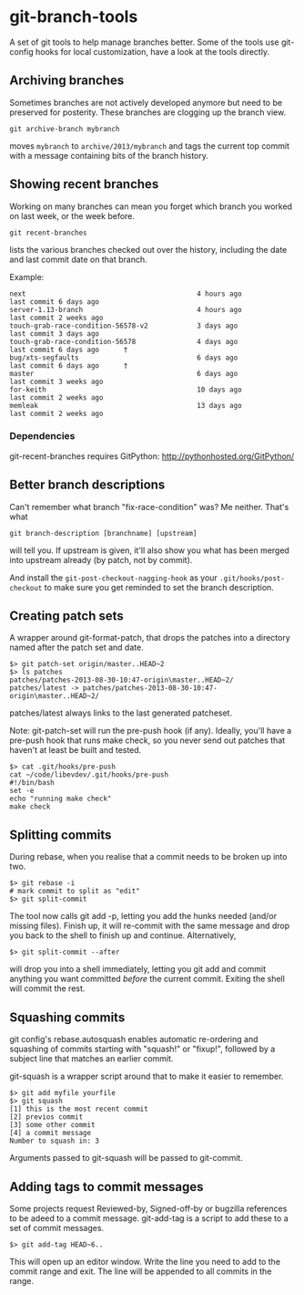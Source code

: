 git-branch-tools
================

A set of git tools to help manage branches better. Some of the tools use
git-config hooks for local customization, have a look at the tools directly.

Archiving branches 
------------------
Sometimes branches are not actively developed anymore but need to be
preserved for posterity. These branches are clogging up the branch view.

    git archive-branch mybranch

moves `mybranch` to `archive/2013/mybranch` and tags the current top commit
with a message containing bits of the branch history.

Showing recent branches
-----------------------
Working on many branches can mean you forget which branch you worked on last
week, or the week before.

    git recent-branches

lists the various branches checked out over the history, including the date
and last commit date on that branch.  

Example:

    next                                          4 hours ago          last commit 6 days ago
    server-1.13-branch                            4 hours ago          last commit 2 weeks ago
    touch-grab-race-condition-56578-v2            3 days ago           last commit 3 days ago
    touch-grab-race-condition-56578               4 days ago           last commit 6 days ago      †
    bug/xts-segfaults                             6 days ago           last commit 6 days ago      †
    master                                        6 days ago           last commit 3 weeks ago
    for-keith                                     10 days ago          last commit 2 weeks ago
    memleak                                       13 days ago          last commit 2 weeks ago


### Dependencies

git-recent-branches requires GitPython: http://pythonhosted.org/GitPython/

Better branch descriptions
--------------------------
Can't remember what branch "fix-race-condition" was? Me neither. That's what

    git branch-description [branchname] [upstream]

will tell you. If upstream is given, it'll also show you what has been
merged into upstream already (by patch, not by commit).

And install the `git-post-checkout-nagging-hook` as your
`.git/hooks/post-checkout` to make sure you get reminded to set the branch
description.

Creating patch sets
-------------------
A wrapper around git-format-patch, that drops the patches into a directory
named after the patch set and date.

    $> git patch-set origin/master..HEAD~2
    $> ls patches
    patches/patches-2013-08-30-10:47-origin\master..HEAD~2/
    patches/latest -> patches/patches-2013-08-30-10:47-origin\master..HEAD~2/
 
patches/latest always links to the last generated patcheset.

Note: git-patch-set will run the pre-push hook (if any). Ideally, you'll
have a pre-push hook that runs make check, so you never send out patches
that haven't at least be built and tested.

    $> cat .git/hooks/pre-push
    cat ~/code/libevdev/.git/hooks/pre-push
    #!/bin/bash
    set -e
    echo "running make check"
    make check

Splitting commits
-----------------
During rebase, when you realise that a commit needs to be broken up into
two.

    $> git rebase -i
    # mark commit to split as "edit"
    $> git split-commit

The tool now calls git add -p, letting you add the hunks needed (and/or missing
files). Finish up, it will re-commit with the same message and drop you
back to the shell to finish up and continue. Alternatively,

    $> git split-commit --after
    
will drop you into a shell immediately, letting you git add and commit
anything you want committed _before_ the current commit. Exiting the shell
will commit the rest.

Squashing commits
-----------------
git config's rebase.autosquash enables automatic re-ordering and squashing
of commits starting with "squash!" or "fixup!", followed by a subject line
that matches an earlier commit.

git-squash is a wrapper script around that to make it easier to remember.

    $> git add myfile yourfile
    $> git squash
    [1] this is the most recent commit
    [2] previos commit
    [3] some other commit
    [4] a commit message
    Number to squash in: 3

Arguments passed to git-squash will be passed to git-commit.


Adding tags to commit messages
------------------------------
Some projects request Reviewed-by, Signed-off-by or bugzilla references to
be adeed to a commit message. git-add-tag is a script to add these to a set
of commit messages.

    $> git add-tag HEAD~6..

This will open up an editor window. Write the line you need to add to the
commit range and exit. The line will be appended to all commits in the
range.
   
